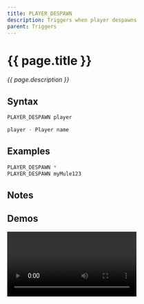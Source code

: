 ```yaml
---
title: PLAYER_DESPAWN
description: Triggers when player despawns
parent: Triggers
---
```


# {{ page.title }}

_{{ page.description }}_

## Syntax

```java
PLAYER_DESPAWN player 

player - Player name
```

## Examples

```java
PLAYER_DESPAWN *
PLAYER_DESPAWN myMule123
```

## Notes


## Demos

![](https://i.imgur.com/IlYMD5W.mp4)

